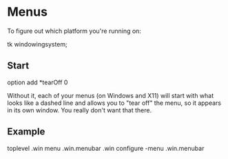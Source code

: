 # Menus

To figure out which platform you're running on:

tk windowingsystem; 

## Start

option add *tearOff 0

Without it, each of your menus (on Windows and X11) will start with what looks like a dashed line and allows you to "tear off" the menu, so it appears in its own window. 
You really don't want that there.

## Example

toplevel .win
menu .win.menubar
.win configure -menu .win.menubar